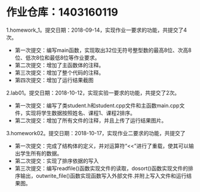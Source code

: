 # 作业仓库：1403160119  
1.homework_1。提交日期：2018-09-14，实现作业一要求的功能，共提交了4次。
+ 第一次提交：编写main函数，实现取出32位无符号整型数的最高8位、次高8位、低次8位和最低8位等作业要求。
+ 第二次提交：增加了主函数体的注释。
+ 第三次提交：增加了整个代码的注释。
+ 第四次提交：增加了运行结果截图

2.lab01。提交日期：2018-10-12，实现实验一要求的功能，共提交了2次。
+ 第一次提交：编写了类student.h和student.cpp文件和主函数main.cpp文件，实现将学生数据按照姓名、课程1、课程2排序。
+ 第二次提交：增加了所有文件的注释，并且上传了运行结果图片。

3.homework02。提交日期：2018-10-17，实现作业二要求的功能，共提交了
+ 第一次提交：完成了结构体的定义，并对运算符“<<”进行了重载，使其可以输出学生所有的数据。
+ 第二次提交：实现了排序依据的写入
+ 第三次提交：编写readfile()函数实现文件的读取，dosort()函数实现文件的排序输出，outwrite_file()函数实现函数写入外部文件.并附上写入文件和运行结果图。



